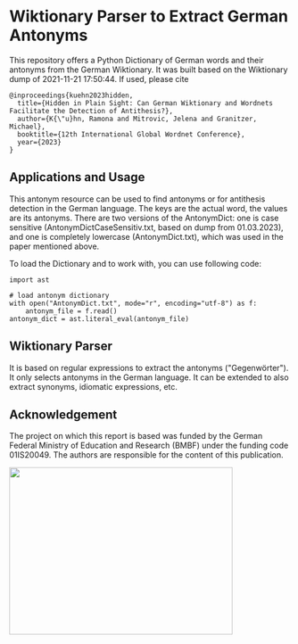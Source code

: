 # Wiktionary Parser to Extract German Antonyms
This repository offers a Python Dictionary of German words and their antonyms from the German Wiktionary.
It was built based on the Wiktionary dump of 2021-11-21 17:50:44.
If used, please cite

```
@inproceedings{kuehn2023hidden,
  title={Hidden in Plain Sight: Can German Wiktionary and Wordnets Facilitate the Detection of Antithesis?},
  author={K{\"u}hn, Ramona and Mitrovic, Jelena and Granitzer, Michael},
  booktitle={12th International Global Wordnet Conference},
  year={2023}
}
```


## Applications and Usage
This antonym resource can be used to find antonyms or for antithesis detection in the German language.
The keys are the actual word, the values are its antonyms.
There are two versions of the AntonymDict: one is case sensitive (AntonymDictCaseSensitiv.txt, based on dump from 01.03.2023), and one is completely lowercase (AntonymDict.txt), which was used in the paper mentioned above.

To load the Dictionary and to work with, you can use following code:
```
import ast

# load antonym dictionary
with open("AntonymDict.txt", mode="r", encoding="utf-8") as f:
    antonym_file = f.read()
antonym_dict = ast.literal_eval(antonym_file)

```

## Wiktionary Parser
It is based on regular expressions to extract the antonyms ("Gegenwörter"). It only selects antonyms in the German language. It can be extended to also extract synonyms, idiomatic expressions, etc.

## Acknowledgement
The project on which this report is based was funded by the German Federal Ministry of Education and Research (BMBF) under the funding code 01IS20049. The authors are responsible for the content of this publication.

<img src="https://github.com/user-attachments/assets/5e1ca975-704b-417b-958a-9fbfb6a893d8" width="400" height="300">
